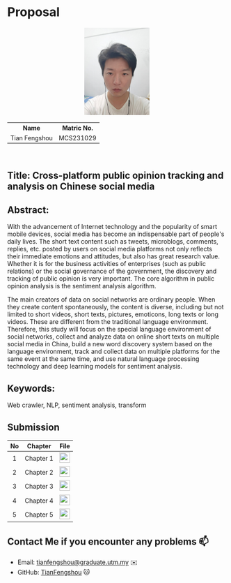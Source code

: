 # Proposal

<p align="center">
  <img height="200px" src="TianFengshou.jpg" />
</p>



<table align="center">
  <tr>
    <th>Name</th>
    <th>Matric No.</th>
  </tr>
  <tr>
    <td>Tian Fengshou</td>
    <td>MCS231029</td>
  </tr>
</table>
<br>

## Title: Cross-platform public opinion tracking and analysis on Chinese social media

## Abstract:
  With the advancement of Internet technology and the popularity of smart mobile devices, social media has become an indispensable part of people's daily lives. The short text content such as tweets, microblogs, comments, replies, etc. posted by users on social media platforms not only reflects their immediate emotions and attitudes, but also has great research value. Whether it is for the business activities of enterprises (such as public relations) or the social governance of the government, the discovery and tracking of public opinion is very important. The core algorithm in public opinion analysis is the sentiment analysis algorithm.

  The main creators of data on social networks are ordinary people. When they create content spontaneously, the content is diverse, including but not limited to short videos, short texts, pictures, emoticons, long texts or long videos. These are different from the traditional language environment. Therefore, this study will focus on the special language environment of social networks, collect and analyze data on online short texts on multiple social media in China, build a new word discovery system based on the language environment, track and collect data on multiple platforms for the same event at the same time, and use natural language processing technology and deep learning models for sentiment analysis.

## Keywords:

Web crawler, NLP, sentiment analysis, transform

## Submission

| No  | Chapter     |                                                 File |
| :-: | ---------- | :---------------------------------------------------------------------------------------------------: |
|  1  | Chapter 1 | <a href="./chapter1/Chapter1_Tian Fengshou_MCS231029.pdf"><img src="../../../images/answer.png" width="24px" height="24px"></a> |
|  2  | Chapter 2 | <a href="./chapter2/Chapter2_Tian Fengshou_MCS231029.pdf"><img src="../../../images/answer.png" width="24px" height="24px"></a> |
|  3  | Chapter 3 | <a href="./chapter3/Chapter3_Tian Fengshou_MCS231029.pdf"><img src="../../../images/answer.png" width="24px" height="24px"></a> |
|  4  | Chapter 4 | <a href="./chapter4/Chapter4_Tian Fengshou_MCS231029.pdf"><img src="../../../images/answer.png" width="24px" height="24px"></a> |
|  5  | Chapter 5 | <a href="./chapter5/Chapter4_Tian Fengshou_MCS231029.pdf"><img src="../../../images/answer.png" width="24px" height="24px"></a> |

## Contact Me if you encounter any problems 📫

- Email: tianfengshou@graduate.utm.my ✉️
- GitHub: [TianFengshou](https://github.com/Tianfengshou) 🐱

